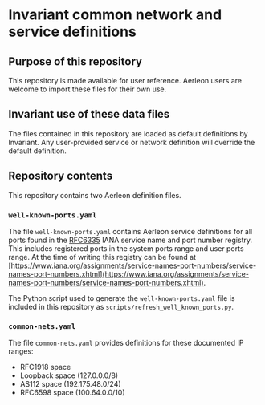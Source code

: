 # Invariant common network and service definitions

## Purpose of this repository
This repository is made available for user reference. Aerleon users are welcome to import these files for their own use.

## Invariant use of these data files
The files contained in this repository are loaded as default definitions by Invariant. Any user-provided service or network definition will override the default definition.

## Repository contents
This repository contains two Aerleon definition files.

### `well-known-ports.yaml`

The file `well-known-ports.yaml` contains Aerleon service definitions for all ports found in the [RFC6335](https://www.rfc-editor.org/rfc/rfc6335.html) IANA service name and port number registry. This includes registered ports in the system ports range and user ports range. At the time of writing this registry can be found at [https://www.iana.org/assignments/service-names-port-numbers/service-names-port-numbers.xhtml](https://www.iana.org/assignments/service-names-port-numbers/service-names-port-numbers.xhtml).

The Python script used to generate the `well-known-ports.yaml` file is included in this repository as `scripts/refresh_well_known_ports.py`.

### `common-nets.yaml`

The file `common-nets.yaml` provides definitions for these documented IP ranges:
* RFC1918 space
* Loopback space (127.0.0.0/8)
* AS112 space (192.175.48.0/24)
* RFC6598 space (100.64.0.0/10)
